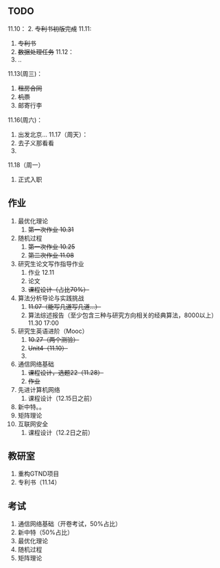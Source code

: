 ## TODO

11.10：
2. ~~专利书初版完成~~
11.11:
1. ~~专利书~~
2. ~~数据处理任务~~
11.12：
1. ..

11.13(周三)：
1. ~~租房合同~~
2. ~~机票~~
3. 邮寄行李

11.16(周六)：
1. 出发北京...
11.17（周天）：
1. 去子义那看看
2. 
11.18（周一）
1. 正式入职
## 作业

1. 最优化理论
	1. ~~第一次作业 10.31~~
2. 随机过程
	1. ~~第一次作业 10.25~~
	2. ~~第二次作业 11.08~~
3. 研究生论文写作指导作业
	1. 作业 12.11
	2. 论文 
	3. ~~课程设计（占比70%）~~
4. 算法分析导论与实践挑战
	1. ~~11.07（能写几道写几道...）~~
	2. 算法综述报告（至少包含三种与研究方向相关的经典算法，8000以上）11.30 17:00
5. 研究生英语进阶（Mooc）
	1. ~~10.27（两个测验）~~
	2. ~~Unit4（11.10）~~
	3. 
6. 通信网络基础
	1. ~~课程设计，选题22（11.28）~~
	2. ~~作业~~
7. 先进计算机网络
	1. 课程设计（12.15日之前）
8. 新中特。。
9. 矩阵理论
10. 互联网安全
	1. 课程设计（12.2日之前）

## 教研室
1. 重构GTND项目
2. 专利书（11.14）
## 考试 

1. 通信网络基础（开卷考试，50%占比）
2. 新中特（50%占比）
3. 最优化理论
4. 随机过程
5. 矩阵理论




